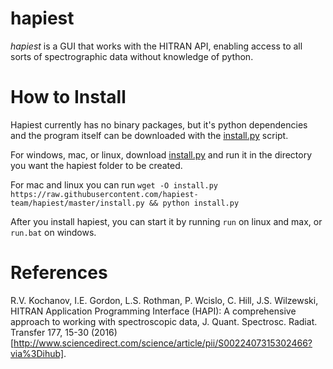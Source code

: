 # hapiest
*hapiest* is a GUI that works with the HITRAN API, enabling access
to all sorts of spectrographic data without knowledge of python.

# How to Install
Hapiest currently has no binary packages, but it's python dependencies and the program itself can be downloaded
with the [install.py](https://github.com/hapiest-team/hapiest/blob/master/install.py) script.

For windows, mac, or linux, download [install.py](https://raw.githubusercontent.com/hapiest-team/hapiest/master/install.py) and run it in the directory you want the hapiest folder to be created.

For mac and linux you can run `wget -O install.py https://raw.githubusercontent.com/hapiest-team/hapiest/master/install.py && python install.py`

After you install hapiest, you can start it by running `run` on linux and max, or `run.bat` on windows.

# References
R.V. Kochanov, I.E. Gordon, L.S. Rothman, P. Wcislo, C. Hill, J.S. Wilzewski, HITRAN Application Programming Interface (HAPI): A comprehensive approach to working with spectroscopic data, J. Quant. Spectrosc. Radiat. Transfer 177, 15-30 (2016) [http://www.sciencedirect.com/science/article/pii/S0022407315302466?via%3Dihub].
